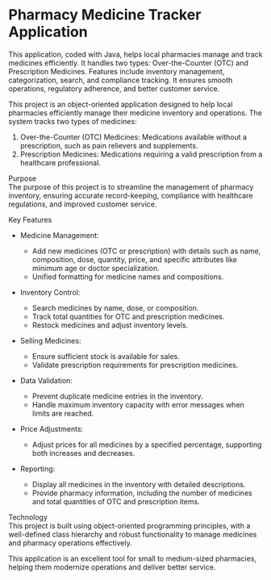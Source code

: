 # Pharmacy Medicine Tracker Application
This application, coded with Java, helps local pharmacies manage and track medicines efficiently. It handles two types: Over-the-Counter (OTC) and Prescription Medicines. Features include inventory management, categorization, search, and compliance tracking. It ensures smooth operations, regulatory adherence, and better customer service. 

This project is an object-oriented application designed to help local pharmacies efficiently manage their medicine inventory and operations. The system tracks two types of medicines:  

1. Over-the-Counter (OTC) Medicines: Medications available without a prescription, such as pain relievers and supplements.  
2. Prescription Medicines: Medications requiring a valid prescription from a healthcare professional.  

Purpose  
The purpose of this project is to streamline the management of pharmacy inventory, ensuring accurate record-keeping, compliance with healthcare regulations, and improved customer service.  

Key Features
- Medicine Management:  
  - Add new medicines (OTC or prescription) with details such as name, composition, dose, quantity, price, and specific attributes like minimum age or doctor specialization.  
  - Unified formatting for medicine names and compositions.  

- Inventory Control:  
  - Search medicines by name, dose, or composition.  
  - Track total quantities for OTC and prescription medicines.  
  - Restock medicines and adjust inventory levels.  

- Selling Medicines:  
  - Ensure sufficient stock is available for sales.  
  - Validate prescription requirements for prescription medicines.  

- Data Validation:  
  - Prevent duplicate medicine entries in the inventory.  
  - Handle maximum inventory capacity with error messages when limits are reached.  

- Price Adjustments:  
  - Adjust prices for all medicines by a specified percentage, supporting both increases and decreases.  

- Reporting:  
  - Display all medicines in the inventory with detailed descriptions.  
  - Provide pharmacy information, including the number of medicines and total quantities of OTC and prescription items.  

Technology  
This project is built using object-oriented programming principles, with a well-defined class hierarchy and robust functionality to manage medicines and pharmacy operations effectively.  

This application is an excellent tool for small to medium-sized pharmacies, helping them modernize operations and deliver better service.
